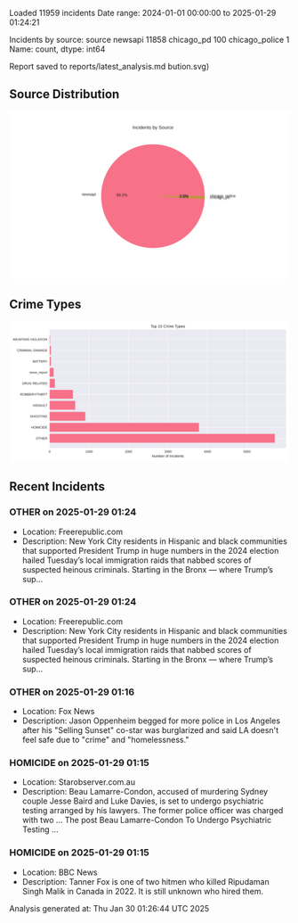 
Loaded 11959 incidents
Date range: 2024-01-01 00:00:00 to 2025-01-29 01:24:21

Incidents by source:
source
newsapi           11858
chicago_pd          100
chicago_police        1
Name: count, dtype: int64

Report saved to reports/latest_analysis.md
bution.svg)

## Source Distribution
![Source Distribution](images/source_distribution.svg)

## Crime Types
![Crime Types](images/crime_types.svg)

## Recent Incidents

### OTHER on 2025-01-29 01:24
- Location: Freerepublic.com
- Description: New York City residents in Hispanic and black communities that supported President Trump in huge numbers in the 2024 election hailed Tuesday’s local immigration raids that nabbed scores of suspected heinous criminals. Starting in the Bronx — where Trump’s sup…


### OTHER on 2025-01-29 01:24
- Location: Freerepublic.com
- Description: New York City residents in Hispanic and black communities that supported President Trump in huge numbers in the 2024 election hailed Tuesday’s local immigration raids that nabbed scores of suspected heinous criminals. Starting in the Bronx — where Trump’s sup…


### OTHER on 2025-01-29 01:16
- Location: Fox News
- Description: Jason Oppenheim begged for more police in Los Angeles after his "Selling Sunset" co-star was burglarized and said LA doesn't feel safe due to "crime" and "homelessness."


### HOMICIDE on 2025-01-29 01:15
- Location: Starobserver.com.au
- Description: Beau Lamarre-Condon, accused of murdering Sydney couple Jesse Baird and Luke Davies, is set to undergo psychiatric testing arranged by his lawyers. The former police officer was charged with two ...
The post Beau Lamarre-Condon To Undergo Psychiatric Testing …


### HOMICIDE on 2025-01-29 01:15
- Location: BBC News
- Description: Tanner Fox is one of two hitmen who killed Ripudaman Singh Malik in Canada in 2022. It is still unknown who hired them.

Analysis generated at: Thu Jan 30 01:26:44 UTC 2025
